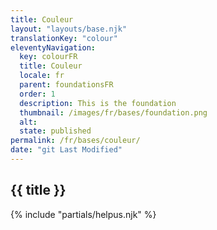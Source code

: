 ```yaml
---
title: Couleur
layout: "layouts/base.njk"
translationKey: "colour"
eleventyNavigation:
  key: colourFR
  title: Couleur
  locale: fr
  parent: foundationsFR
  order: 1
  description: This is the foundation
  thumbnail: /images/fr/bases/foundation.png
  alt: 
  state: published
permalink: /fr/bases/couleur/
date: "git Last Modified"
---
```


## {{ title }}

{% include "partials/helpus.njk" %}
